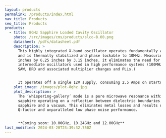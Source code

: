 ```yaml
---
layout: products
permalink: /products/index.html
nav_title: Products
seo_title: Products
products:
  - title: 8GHz Sapphire Loaded Cavity Oscillator
    photo: /src/images/cms/products/slco-8.00.png
    datasheet: /pdfs/datasheet.pdf
    description: >
      This highly integrated X-band oscillator operates fundamentally at 8GHz
      and is thermally stabilized and phase lockable to 10MHz. Measuring 4.25
      inches by 6.25 inches by 3.15 inches, it eliminates the need for all other
      intermediate oscillators used in high performance systems (100MHz OCXO,
      SAW, DRO and associated multiplier changes and PLLs.)


      It operates off a single 12V supply, consuming 2.5 Amps on startup and dropping to less than 0.5 Amps at lab temperatures.
    plot_image: /images/plot-8ghz.jpg
    plot_description: >
      The ‘whispering-gallery’ mode is a pure microwave resonance within the
      sapphire operating on a reflection between dielectric boundaries of the
      sapphire and a vacuum. This eliminates metal losses and results ultra high
      Q-factor and unparalleled low phase noise performance.


      **Coming soon: 10.00GHz, 10.24GHz and 12.00GHz**
last_modified: 2024-03-20T23:39:32.750Z
---
```

